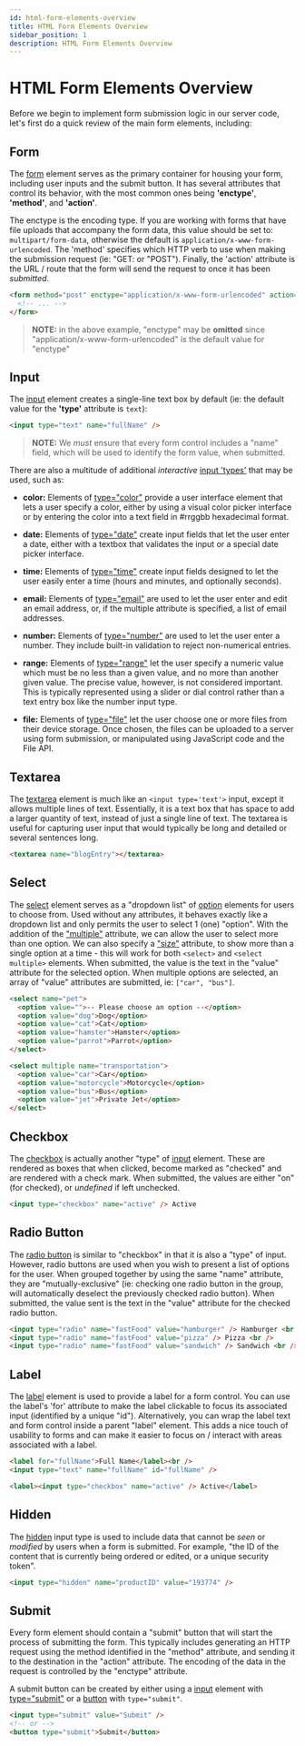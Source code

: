 ```yaml
---
id: html-form-elements-overview
title: HTML Form Elements Overview
sidebar_position: 1
description: HTML Form Elements Overview
---
```


# HTML Form Elements Overview

Before we begin to implement form submission logic in our server code, let's first do a quick review of the main form elements, including:

## Form

The [form](https://developer.mozilla.org/en-US/docs/Web/HTML/Element/form) element serves as the primary container for housing your form, including user inputs and the submit button. It has several attributes that control its behavior, with the most common ones being **'enctype'**, **'method'**, and **'action'**.

The enctype is the encoding type. If you are working with forms that have file uploads that accompany the form data, this value should be set to: `multipart/form-data`, otherwise the default is `application/x-www-form-urlencoded`. The 'method' specifies which HTTP verb to use when making the submission request (ie: "GET: or "POST"). Finally, the 'action' attribute is the URL / route that the form will send the request to once it has been _submitted_.

```html
<form method="post" enctype="application/x-www-form-urlencoded" action="https://httpbin.org/post">
  <!-- ... -->
</form>
```

> **NOTE:** in the above example, "enctype" may be **omitted** since "application/x-www-form-urlencoded" is the default value for "enctype"

## Input

The [input](https://developer.mozilla.org/en-US/docs/Web/HTML/Element/input) element creates a single-line text box by default (ie: the default value for the **'type'** attribute is `text`):

```html
<input type="text" name="fullName" />
```

> **NOTE:** We _must_ ensure that every form control includes a "name" field, which will be used to identify the form value, when submitted.

There are also a multitude of additional _interactive_ [input 'types'](https://developer.mozilla.org/en-US/docs/Web/HTML/Element/input#input_types) that may be used, such as:

- **color:** Elements of [type="color"](https://developer.mozilla.org/en-US/docs/Web/HTML/Element/input/color) provide a user interface element that lets a user specify a color, either by using a visual color picker interface or by entering the color into a text field in #rrggbb hexadecimal format.

- **date:** Elements of [type="date"](https://developer.mozilla.org/en-US/docs/Web/HTML/Element/input/date) create input fields that let the user enter a date, either with a textbox that validates the input or a special date picker interface.

- **time:** Elements of [type="time"](https://developer.mozilla.org/en-US/docs/Web/HTML/Element/input/time) create input fields designed to let the user easily enter a time (hours and minutes, and optionally seconds).

- **email:** Elements of [type="email"](https://developer.mozilla.org/en-US/docs/Web/HTML/Element/input/email) are used to let the user enter and edit an email address, or, if the multiple attribute is specified, a list of email addresses.

- **number:** Elements of [type="number"](https://developer.mozilla.org/en-US/docs/Web/HTML/Element/input/number) are used to let the user enter a number. They include built-in validation to reject non-numerical entries.

- **range:** Elements of [type="range"](https://developer.mozilla.org/en-US/docs/Web/HTML/Element/input/range) let the user specify a numeric value which must be no less than a given value, and no more than another given value. The precise value, however, is not considered important. This is typically represented using a slider or dial control rather than a text entry box like the number input type.

- **file:** Elements of [type="file"](https://developer.mozilla.org/en-US/docs/Web/HTML/Element/input/file) let the user choose one or more files from their device storage. Once chosen, the files can be uploaded to a server using form submission, or manipulated using JavaScript code and the File API.

## Textarea

The [textarea](https://developer.mozilla.org/en-US/docs/Web/HTML/Element/textarea) element is much like an `<input type='text'>` input, except it allows multiple lines of text. Essentially, it is a text box that has space to add a larger quantity of text, instead of just a single line of text. The textarea is useful for capturing user input that would typically be long and detailed or several sentences long.

```html
<textarea name="blogEntry"></textarea>
```

## Select

The [select](https://developer.mozilla.org/en-US/docs/Web/HTML/Element/select) element serves as a "dropdown list" of [option](https://developer.mozilla.org/en-US/docs/Web/HTML/Element/option) elements for users to choose from. Used without any attributes, it behaves exactly like a dropdown list and only permits the user to select 1 (one) "option". With the addition of the ["multiple"](https://developer.mozilla.org/en-US/docs/Web/HTML/Attributes/multiple) attribute, we can allow the user to select more than one option. We can also specify a ["size"](https://developer.mozilla.org/en-US/docs/Web/HTML/Attributes/size) attribute, to show more than a single option at a time - this will work for both `<select>` and `<select multiple>` elements. When submitted, the value is the text in the "value" attribute for the selected option. When multiple options are selected, an array of "value" attributes are submitted, ie: `["car", "bus"]`.

```html
<select name="pet">
  <option value="">-- Please choose an option --</option>
  <option value="dog">Dog</option>
  <option value="cat">Cat</option>
  <option value="hamster">Hamster</option>
  <option value="parrot">Parrot</option>
</select>

<select multiple name="transportation">
  <option value="car">Car</option>
  <option value="motorcycle">Motorcycle</option>
  <option value="bus">Bus</option>
  <option value="jet">Private Jet</option>
</select>
```

## Checkbox

The [checkbox](https://developer.mozilla.org/en-US/docs/Web/HTML/Element/input/checkbox) is actually another "type" of [input](https://developer.mozilla.org/en-US/docs/Web/HTML/Element/input) element. These are rendered as boxes that when clicked, become marked as "checked" and are rendered with a check mark. When submitted, the values are either "on" (for checked), or _undefined_ if left unchecked.

```html
<input type="checkbox" name="active" /> Active
```

## Radio Button

The [radio button](https://developer.mozilla.org/en-US/docs/Web/HTML/Element/input/radio) is similar to "checkbox" in that it is also a "type" of input. However, radio buttons are used when you wish to present a list of options for the user. When grouped together by using the same "name" attribute, they are "mutually-exclusive" (ie: checking one radio button in the group, will automatically deselect the previously checked radio button). When submitted, the value sent is the text in the "value" attribute for the checked radio button.

```html
<input type="radio" name="fastFood" value="hamburger" /> Hamburger <br />
<input type="radio" name="fastFood" value="pizza" /> Pizza <br />
<input type="radio" name="fastFood" value="sandwich" /> Sandwich <br />
```

## Label

The [label](https://developer.mozilla.org/en-US/docs/Web/HTML/Element/label) element is used to provide a label for a form control. You can use the label's 'for' attribute to make the label clickable to focus its associated input (identified by a unique "id"). Alternatively, you can wrap the label text and form control inside a parent "label" element. This adds a nice touch of usability to forms and can make it easier to focus on / interact with areas associated with a label.

```html
<label for="fullName">Full Name</label><br />
<input type="text" name="fullName" id="fullName" />

<label><input type="checkbox" name="active" /> Active</label>
```

## Hidden

The [hidden](https://developer.mozilla.org/en-US/docs/Web/HTML/Element/input/hidden) input type is used to include data that cannot be _seen_ or _modified_ by users when a form is submitted. For example, "the ID of the content that is currently being ordered or edited, or a unique security token".

```html
<input type="hidden" name="productID" value="193774" />
```

## Submit

Every form element should contain a "submit" button that will start the process of submitting the form. This typically includes generating an HTTP request using the method identified in the "method" attribute, and sending it to the destination in the "action" attribute. The encoding of the data in the request is controlled by the "enctype" attribute.

A submit button can be created by either using a [input](https://developer.mozilla.org/en-US/docs/Web/HTML/Element/input) element with [type="submit"](https://developer.mozilla.org/en-US/docs/Web/HTML/Element/input/submit) or a [button](https://developer.mozilla.org/en-US/docs/Web/HTML/Element/button) with `type="submit"`.

```html
<input type="submit" value="Submit" />
<!-- or -->
<button type="submit">Submit</button>
```
